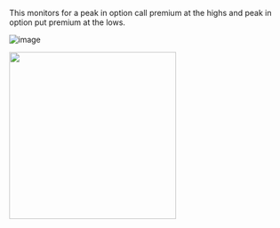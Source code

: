 This monitors for a peak in option call premium at the highs and peak in option put premium at the lows.

![image](https://user-images.githubusercontent.com/75052782/203617924-2f99c52d-60d9-4e05-a542-b69285cacf15.png)

<img src="https://user-images.githubusercontent.com/75052782/203615892-6a8d4477-7390-4cd4-b159-6fccad4ae399.jpg" width="300" height="300">



